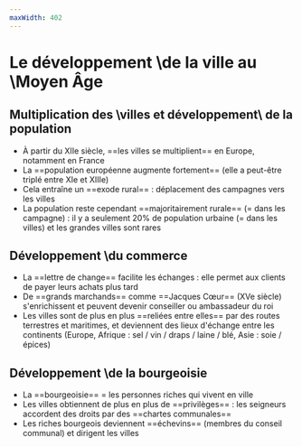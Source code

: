 ```yaml
---
maxWidth: 402
---
```


# Le développement \\de la ville au \\Moyen Âge

## Multiplication des \\villes et développement\\ de la population
- À partir du XIIe siècle, ==les villes se multiplient== en Europe, notamment en France
- La ==population européenne augmente fortement== (elle a peut-être triplé entre XIe et XIIIe)
- Cela entraîne un ==exode rural== : déplacement des campagnes vers les villes
- La population reste cependant ==majoritairement rurale== (= dans les campagne) : il y a seulement 20% de population urbaine (= dans les villes) et les grandes villes sont rares

## Développement \\du commerce
- La ==lettre de change== facilite les échanges : elle permet aux clients de payer leurs achats plus tard
- De ==grands marchands== comme ==Jacques Cœur== (XVe siècle) s'enrichissent et peuvent devenir conseiller ou ambassadeur du roi
- Les villes sont de plus en plus ==reliées entre elles== par des routes terrestres et maritimes, et deviennent des lieux d'échange entre les continents (Europe, Afrique : sel / vin / draps / laine / blé, Asie : soie / épices)

## Développement \\de la bourgeoisie
- La ==bourgeoisie== = les personnes riches qui vivent en ville
- Les villes obtiennent de plus en plus de ==privilèges== : les seigneurs accordent des droits par des ==chartes communales==
- Les riches bourgeois deviennent ==échevins== (membres du conseil communal) et dirigent les villes